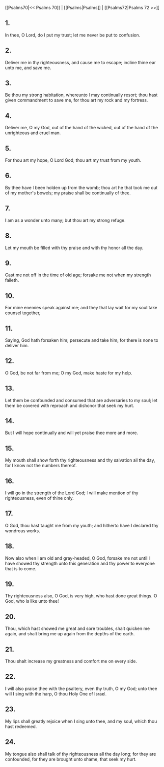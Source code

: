 [[Psalms70|<< Psalms 70]] | [[Psalms|Psalms]] | [[Psalms72|Psalms 72 >>]]
## 1.
In thee, O Lord, do I put my trust; let me never be put to confusion.
## 2.
Deliver me in thy righteousness, and cause me to escape; incline thine ear unto me, and save me.
## 3.
Be thou my strong habitation, whereunto I may continually resort; thou hast given commandment to save me, for thou art my rock and my fortress.
## 4.
Deliver me, O my God, out of the hand of the wicked, out of the hand of the unrighteous and cruel man.
## 5.
For thou art my hope, O Lord God; thou art my trust from my youth.
## 6.
By thee have I been holden up from the womb; thou art he that took me out of my mother\'s bowels; my praise shall be continually of thee.
## 7.
I am as a wonder unto many; but thou art my strong refuge.
## 8.
Let my mouth be filled with thy praise and with thy honor all the day.
## 9.
Cast me not off in the time of old age; forsake me not when my strength faileth.
## 10.
For mine enemies speak against me; and they that lay wait for my soul take counsel together,
## 11.
Saying, God hath forsaken him; persecute and take him, for there is none to deliver him.
## 12.
O God, be not far from me; O my God, make haste for my help.
## 13.
Let them be confounded and consumed that are adversaries to my soul; let them be covered with reproach and dishonor that seek my hurt.
## 14.
But I will hope continually and will yet praise thee more and more.
## 15.
My mouth shall show forth thy righteousness and thy salvation all the day, for I know not the numbers thereof.
## 16.
I will go in the strength of the Lord God; I will make mention of thy righteousness, even of thine only.
## 17.
O God, thou hast taught me from my youth; and hitherto have I declared thy wondrous works.
## 18.
Now also when I am old and gray-headed, O God, forsake me not until I have showed thy strength unto this generation and thy power to everyone that is to come.
## 19.
Thy righteousness also, O God, is very high, who hast done great things. O God, who is like unto thee!
## 20.
Thou, which hast showed me great and sore troubles, shalt quicken me again, and shalt bring me up again from the depths of the earth.
## 21.
Thou shalt increase my greatness and comfort me on every side.
## 22.
I will also praise thee with the psaltery, even thy truth, O my God; unto thee will I sing with the harp, O thou Holy One of Israel.
## 23.
My lips shall greatly rejoice when I sing unto thee, and my soul, which thou hast redeemed.
## 24.
My tongue also shall talk of thy righteousness all the day long; for they are confounded, for they are brought unto shame, that seek my hurt.

